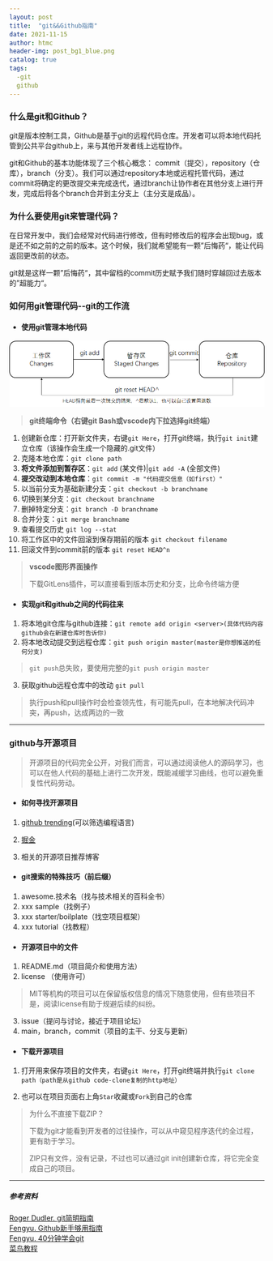 ```yaml
---
layout: post
title:  "git&&Github指南"
date: 2021-11-15
author: htmc
header-img: post_bg1_blue.png
catalog: true
tags: 
  -git
  github
---
```


### 什么是git和Github？

git是版本控制工具，Github是基于git的远程代码仓库。开发者可以将本地代码托管到公共平台github上，来与其他开发者线上远程协作。

git和Github的基本功能体现了三个核心概念： commit（提交），repository（仓库），branch（分支）。我们可以通过repository本地或远程托管代码，通过commit将确定的更改提交来完成迭代，通过branch让协作者在其他分支上进行开发，完成后将各个branch合并到主分支上（主分支是成品）。



### 为什么要使用git来管理代码？

在日常开发中，我们会经常对代码进行修改，但有时修改后的程序会出现bug，或是还不如之前的之前的版本。这个时候，我们就希望能有一颗”后悔药“，能让代码返回更改前的状态。

git就是这样一颗”后悔药“，其中留档的commit历史赋予我们随时穿越回过去版本的”超能力“。



### 如何用git管理代码--git的工作流

- #### 使用git管理本地代码



![image-20211115113202004](/img/git_flow.png)

> **git终端命令（右键git Bash或vscode内下拉选择git终端）**

1. 创建新仓库：打开新文件夹，右键`git Here`，打开git终端，执行`git init`建立仓库（该操作会生成一个隐藏的.git文件）
2. 克隆本地仓库：`git clone path`
3. **将文件添加到暂存区**：`git add`<file> (某文件)|`git add -A` (全部文件)
4. **提交改动到本地仓库**：`git commit -m "代码提交信息（如first）"`
5. 以当前分支为基础新建分支：`git checkout -b branchname`
6. 切换到某分支：`git checkout branchname`
7. 删掉特定分支：`git branch -D branchname`
8. 合并分支：`git merge branchname`
9. 查看提交历史 `git log --stat`
10. 将工作区中的文件回滚到保存期前的版本 `git checkout filename`
11. 回滚文件到commit前的版本 `git reset HEAD^n`

> **vscode图形界面操作**
>
> 下载GitLens插件，可以直接看到版本历史和分支，比命令终端方便



- #### 实现git和github之间的代码往来

1. 将本地git仓库与github连接：`git remote add origin <server>(具体代码内容github会在新建仓库时告诉你)`
2. 将本地改动提交到远程仓库：`git push origin master(master是你想推送的任何分支)`

> `git push`总失败，要使用完整的`git push origin master`

3. 获取github远程仓库中的改动 `git pull`

> 执行push和pull操作时会检查领先性，有可能先pull，在本地解决代码冲突，再push，达成两边的一致



------------------------

### github与开源项目

> 开源项目的代码完全公开，对我们而言，可以通过阅读他人的源码学习，也可以在他人代码的基础上进行二次开发，既能减缓学习曲线，也可以避免重复性代码劳动。

* #### 如何寻找开源项目

1. [github trending](https://github.com/trending)(可以筛选编程语言)

2. [掘金](https://juejin.cn/)

3. 相关的开源项目推荐博客

* #### git搜索的特殊技巧（前后缀）

1. awesome.技术名（找与技术相关的百科全书）
2. xxx sample（找例子）
3. xxx starter/boilplate（找空项目框架）
4. xxx tutorial（找教程）

* #### 开源项目中的文件

1. README.md（项目简介和使用方法）
2. license （使用许可）

> MIT等机构的项目可以在保留版权信息的情况下随意使用，但有些项目不是，阅读license有助于规避后续的纠纷。

3. issue（提问与讨论，接近于项目论坛）
4. main，branch，commit（项目的主干、分支与更新）

* #### 下载开源项目

1. 打开用来保存项目的文件夹，右键`git Here`，打开git终端并执行`git clone path（path是从github code-clone复制的http地址）`

2. 也可以在项目页面右上角`Star`收藏或`Fork`到自己的仓库

> 为什么不直接下载ZIP？
>
> 下载为git才能看到开发者的过往操作，可以从中窥见程序迭代的全过程，更有助于学习。
>
> ZIP只有文件，没有记录，不过也可以通过git init创建新仓库，将它完全变成自己的项目。



---------------------------------------

##### 参考资料
[Roger Dudler. git简明指南](https://www.runoob.com/manual/git-guide/)     
[Fengyu. Github新手够用指南](https://www.bilibili.com/video/BV1e541137Tc?from=search&seid=11261212184045141491&spm_id_from=333.337.0.0)     
[Fengyu. 40分钟学会git](https://www.bilibili.com/video/BV1db4y1d79C?spm_id_from=333.999.0.0)       
[菜鸟教程](https://www.runoob.com/w3cnote/git-guide.html)

